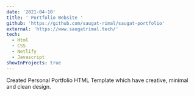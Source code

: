 ```yaml
---
date: '2021-04-10'
title: ' Portfolio Website '
github: 'https://github.com/saugat-rimal/saugat-portfolio'
external: 'https://www.saugatrimal.tech/'
tech:
  - Html
  - CSS
  - Netlify
  - Javascript
showInProjects: true
---
```


Created Personal Portfolio HTML Template which have creative, minimal and clean design. 
